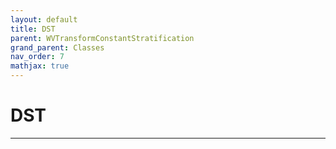 ```yaml
---
layout: default
title: DST
parent: WVTransformConstantStratification
grand_parent: Classes
nav_order: 7
mathjax: true
---
```


#  DST




---


